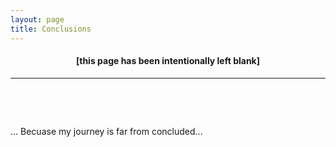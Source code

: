 ```yaml
---
layout: page
title: Conclusions
---
```


#### <center> [this page has been intentionally left blank] </center>

---

&nbsp;

&nbsp;

... Becuase my journey is far from concluded...
